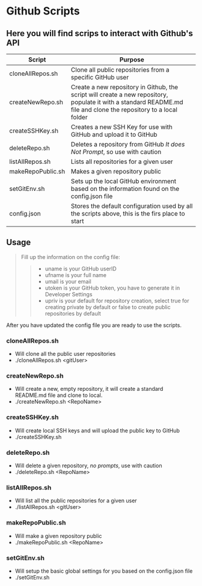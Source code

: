 # Github Scripts
## Here you will find scrips to interact with Github's API 

|Script|Purpose|
|---|---|
|cloneAllRepos.sh|Clone all public repositories from a specific GitHub user|
|createNewRepo.sh|Create a new repository in Github, the script will create a new repository, populate it with a standard README.md file and clone the repository to a local folder|
|createSSHKey.sh|Creates a new SSH Key for use with GitHub and upload it to GitHub|
|deleteRepo.sh|Deletes a repository from GitHub *It does Not Prompt*, so use with caution|
|listAllRepos.sh|Lists all repositories for a given user|
|makeRepoPublic.sh|Makes a given repository public|
|setGitEnv.sh|Sets up the local GitHub environment based on the information found on the config.json file|
|config.json|Stores the default configuration used by all the scripts above, this is the firs place to start|

## Usage
> Fill up the information on the config file:
>> - uname is your GitHub userID
>> - ufname is your full name
>> - umail is your email
>> - utoken is your GitHub token, you have to generate it in Developer Settings
>> - upriv is your default for repository creation, select true for creating private by default or false to create public repositories by default

After you have updated the config file you are ready to use the scripts.

### cloneAllRepos.sh 
- Will clone all the public user repositories
- ./cloneAllRepos.sh \<gitUser\> 

### createNewRepo.sh 
- Will create a new, empty repository, it will create a standard README.md file and clone to local.
- ./createNewRepo.sh \<RepoName\>

### createSSHKey.sh
- Will create local SSH keys and will upload the public key to GitHub
- ./createSSHKey.sh

### deleteRepo.sh 
- Will delete a given repository, *no prompts*, use with caution
- ./deleteRepo.sh \<RepoName\>

### listAllRepos.sh 
- Will list all the public repositories for a given user
- ./listAllRepos.sh \<gitUser\>

### makeRepoPublic.sh 
- Will make a given repository public
- ./makeRepoPublic.sh \<RepoName\>

### setGitEnv.sh 
- Will setup the basic global settings for you based on the config.json file
- ./setGitEnv.sh
